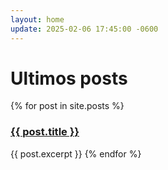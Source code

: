 ```yaml
---
layout: home
update: 2025-02-06 17:45:00 -0600
---
```


<h1>Ultimos posts</h1>

{% for post in site.posts %}
    <h3><a href="{{ post.url }}">{{ post.title }}</a></h3>
    {{ post.excerpt }}
{% endfor %}